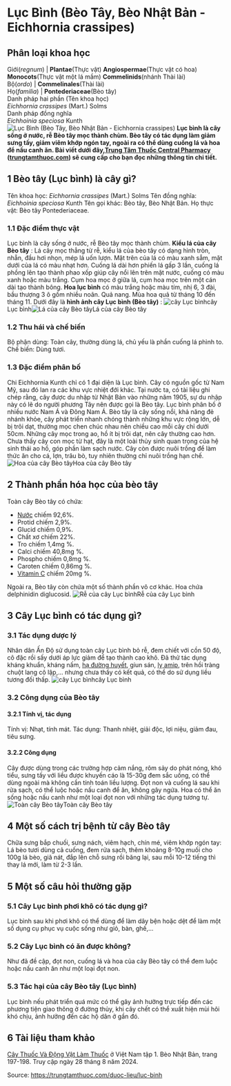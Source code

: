# Lục Bình (Bèo Tây, Bèo Nhật Bản - Eichhornia crassipes)

Phân loại khoa học  
---  
Giới(_regnum_) |  **Plantae**(Thực vật) **Angiospermae**(Thực vật có hoa) **Monocots**(Thực vật một lá mầm) **Commelinids**(nhánh Thài lài)  
Bộ(_ordo_) | **Commelinales**(Thài lài)  
Họ(_familia_) | **Pontederiaceae**(Bèo tây)  
Danh pháp hai phần (Tên khoa học)  
_Eichhornia crassipes_ (Mart.) Solms  
Danh pháp đồng nghĩa  
_Eichhoinia speciosa_ Kunth  
![Lục Bình \(Bèo Tây, Bèo Nhật Bản - Eichhornia crassipes\)](https://trungtamthuoc.com/images/others/beo-tay-1834.jpg)
**Lục bình là cây sống ở nước, rễ Bèo tây mọc thành chùm. Bèo tây có tác dụng làm giảm sưng tấy, giảm viêm khớp ngón tay, ngoài ra có thể dùng cuống lá và hoa để nấu canh ăn. Bài viết dưới đây,[Trung Tâm Thuốc Central Pharmacy](https://trungtamthuoc.com/ "Trung Tâm Thuốc Central Pharmacy") ([trungtamthuoc.com](https://trungtamthuoc.com/ "trungtamthuoc.com")) sẽ cung cấp cho bạn đọc những thông tin chi tiết.**
##  1 Bèo tây (Lục bình) là cây gì?
Tên khoa học: _Eichhornia crassipes_ (Mart.) Solms
Tên đồng nghĩa: _Eichhoinia speciosa_ Kunth
Tên gọi khác: Bèo tây, Bèo Nhật Bản.
Họ thực vật: Bèo tây Pontederiaceae.
### 1.1 Đặc điểm thực vật
Lục bình là cây sống ở nước, rễ Bèo tây mọc thành chùm.
**Kiểu lá của cây Bèo tây** : Lá cây mọc thẳng từ rễ, kiểu lá của bèo tây có dạng hình tròn, nhẵn, đầu hơi nhọn, mép lá uốn lượn. Mặt trên của lá có màu xanh sẫm, mặt dưới của lá có màu nhạt hơn. Cuống lá dài hơn phiến lá gấp 3 lần, cuống lá phồng lên tạo thành phao xốp giúp cây nổi lên trên mặt nước, cuống có màu xanh hoặc màu trắng.
Cụm hoa mọc ở giữa lá, cụm hoa mọc trên một cán dài tạo thành bông. **Hoa lục bình** có màu trắng hoặc màu tím, nhị 6, 3 đài, bầu thượng 3 ô gồm nhiều noãn.
Quả nang.
Mùa hoa quả từ tháng 10 đến tháng 11.
Dưới đây là **hình ảnh cây Lục bình (Bèo tây)** :
![cây Lục bình](https://trungtamthuoc.com/images/item/luc-binh-f.jpg)cây Lục bình![Lá của cây Bèo tây](https://trungtamthuoc.com/images/item/beo-tay-0.jpg)Lá của cây Bèo tây
### 1.2 Thu hái và chế biến
Bộ phận dùng: Toàn cây, thường dùng lá, chủ yếu là phần cuống lá phình to.
Chế biến: Dùng tươi.
### 1.3 Đặc điểm phân bố
Chi Eichhornia Kunth chỉ có 1 đại diện là Lục bình. Cây có nguồn gốc từ Nam Mỹ, sau đó lan ra các khu vực nhiệt đới khác. Tại nước ta, có tài liệu ghi chép rằng, cây được du nhập từ Nhật Bản vào những năm 1905, sự du nhập này có lẽ do người phương Tây nên được gọi là Bèo tây.
Lục bình phân bố ở nhiều nước Nam Á và Đông Nam Á.
Bèo tây là cây sống nổi, khả năng đẻ nhánh khỏe, cây phát triển nhanh chóng thành những khu vực rộng lớn, dễ bị trôi dạt, thường mọc chen chúc nhau nên chiều cao mỗi cây chỉ dưới 50cm. Những cây mọc trong ao, hồ ít bị trôi dạt, nên cây thường cao hơn.
Chưa thấy cây con mọc từ hạt, đây là một loài thủy sinh quan trọng của hệ sinh thái ao hồ, góp phần làm sạch nước. Cây còn được nuôi trồng để làm thức ăn cho cá, lợn, trâu bò, tuy nhiên thường chỉ nuôi trồng hạn chế.
![Hoa của cây Bèo tây](https://trungtamthuoc.com/images/item/beo-tay-2.jpg)Hoa của cây Bèo tây
##  2 Thành phần hóa học của bèo tây
Toàn cây Bèo tây có chứa:
  * [Nước](https://trungtamthuoc.com/hoat-chat/nuoc "Nước") chiếm 92,6%.
  * Protid chiếm 2,9%.
  * Glucid chiếm 0,9%.
  * Chất xơ chiếm 22%.
  * Tro chiếm 1,4mg %.
  * Calci chiếm 40,8mg %.
  * Phospho chiếm 0,8mg %.
  * Caroten chiếm 0,86mg %.
  * [Vitamin C](https://trungtamthuoc.com/hoat-chat/vitamin-c "Vitamin C") chiếm 20mg %.


Ngoài ra, Bèo tây còn chứa một số thành phần vô cơ khác.
Hoa chứa delphinidin diglucosid.
![Rễ của cây Lục bình](https://trungtamthuoc.com/images/item/beo-tay-3.jpg)Rễ của cây Lục bình
##  3 Cây Lục bình có tác dụng gì?
### 3.1 Tác dụng dược lý
Nhân dân Ấn Độ sử dụng toàn cây Lục bình bỏ rễ, đem chiết với cồn 50 độ, cô đặc rồi sấy dưới áp lực giảm để tạo thành cao khô.
Đã thử tác dụng kháng khuẩn, kháng nấm, [hạ đường huyết](https://trungtamthuoc.com/bai-viet/ha-glucose-mau "hạ đường huyết"), giun sán, [lỵ amip](https://trungtamthuoc.com/bai-viet/benh-ly-a-mip "lỵ amip"), trên hồi tràng chuột lang cô lập,... nhưng chưa thấy có kết quả, có thể do sử dụng liều tương đối thấp.
![cây Lục bình](https://trungtamthuoc.com/images/item/luc-binh-f-0.jpg)cây Lục bình
### 3.2 Công dụng của Bèo tây
#### 3.2.1 Tính vị, tác dụng
Tính vị: Nhạt, tính mát.
Tác dụng: Thanh nhiệt, giải độc, lợi niệu, giảm đau, tiêu sưng.
#### 3.2.2 Công dụng
Cây được dùng trong các trường hợp cảm nắng, rôm sảy do phát nóng, khó tiểu, sưng tấy với liều được khuyến cáo là 15-30g đem sắc uống, có thể dùng ngoài mà không cần tính toán liều lượng.
Đọt non và cuống lá sau khi rửa sạch, có thể luộc hoặc nấu canh để ăn, không gây ngứa.
Hoa có thể ăn sống hoặc nấu canh như một loại đọt non với những tác dụng tương tự.
![Toàn cây Bèo tây](https://trungtamthuoc.com/images/item/beo-tay-4.jpg)Toàn cây Bèo tây
##  4 Một số cách trị bệnh từ cây Bèo tây
Chữa sưng bắp chuối, sưng nách, viêm hạch, chín mé, viêm khớp ngón tay: Lá bèo tươi dùng cả cuống, đem rửa sạch, thêm khoảng 8-10g muối cho 100g lá bèo, giã nát, đắp lên chỗ sưng rồi băng lại, sau mỗi 10-12 tiếng thì thay lá mới, làm từ 2-3 lần.
##  5 Một số câu hỏi thường gặp
### 5.1 Cây Lục bình phơi khô có tác dụng gì?
Lục bình sau khi phơi khô có thể dùng để làm dây bện hoặc dệt để làm một số dụng cụ phục vụ cuộc sống như giỏ, bàn, ghế,...
### 5.2 Cây Lục bình có ăn được không?
Như đã đề cập, đọt non, cuống lá và hoa của cây Bèo tây có thể đem luộc hoặc nấu canh ăn như một loại đọt non.
### 5.3 Tác hại của cây Bèo tây (Lục bình)
Lục bình nếu phát triển quá mức có thể gây ảnh hưởng trực tiếp đến các phương tiện giao thông ở đường thủy, khi cây chết có thể xuất hiện mùi hôi khó chịu, ảnh hưởng đến các hộ dân ở gần đó.
##  6 Tài liệu tham khảo
[Cây Thuốc Và Động Vật Làm Thuốc](https://trungtamthuoc.com/bai-viet/doc-online-va-tai-mien-phi-pdf-sach-cay-thuoc-va-dong-vat-lam-thuoc-o-viet-nam "Cây Thuốc Và Động Vật Làm Thuốc") ở Việt Nam tập 1. Bèo Nhật Bản, trang 197-198. Truy cập ngày 28 tháng 8 năm 2024.


Source: https://trungtamthuoc.com/duoc-lieu/luc-binh